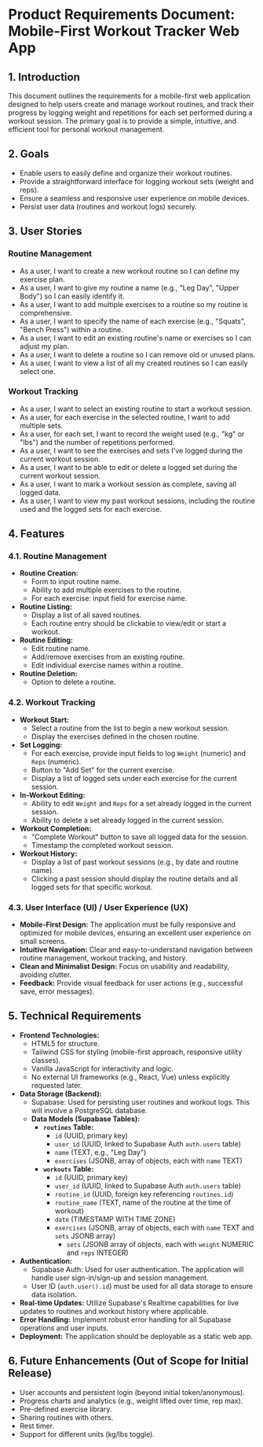 # Product Requirements Document: Mobile-First Workout Tracker Web App

## 1. Introduction

This document outlines the requirements for a mobile-first web application designed to help users create and manage workout routines, and track their progress by logging weight and repetitions for each set performed during a workout session. The primary goal is to provide a simple, intuitive, and efficient tool for personal workout management.

## 2. Goals

* Enable users to easily define and organize their workout routines.
* Provide a straightforward interface for logging workout sets (weight and reps).
* Ensure a seamless and responsive user experience on mobile devices.
* Persist user data (routines and workout logs) securely.

## 3. User Stories

### Routine Management

* As a user, I want to create a new workout routine so I can define my exercise plan.
* As a user, I want to give my routine a name (e.g., "Leg Day", "Upper Body") so I can easily identify it.
* As a user, I want to add multiple exercises to a routine so my routine is comprehensive.
* As a user, I want to specify the name of each exercise (e.g., "Squats", "Bench Press") within a routine.
* As a user, I want to edit an existing routine's name or exercises so I can adjust my plan.
* As a user, I want to delete a routine so I can remove old or unused plans.
* As a user, I want to view a list of all my created routines so I can easily select one.

### Workout Tracking

* As a user, I want to select an existing routine to start a workout session.
* As a user, for each exercise in the selected routine, I want to add multiple sets.
* As a user, for each set, I want to record the weight used (e.g., "kg" or "lbs") and the number of repetitions performed.
* As a user, I want to see the exercises and sets I've logged during the current workout session.
* As a user, I want to be able to edit or delete a logged set during the current workout session.
* As a user, I want to mark a workout session as complete, saving all logged data.
* As a user, I want to view my past workout sessions, including the routine used and the logged sets for each exercise.

## 4. Features

### 4.1. Routine Management

* **Routine Creation:**
    * Form to input routine name.
    * Ability to add multiple exercises to the routine.
    * For each exercise: input field for exercise name.
* **Routine Listing:**
    * Display a list of all saved routines.
    * Each routine entry should be clickable to view/edit or start a workout.
* **Routine Editing:**
    * Edit routine name.
    * Add/remove exercises from an existing routine.
    * Edit individual exercise names within a routine.
* **Routine Deletion:**
    * Option to delete a routine.

### 4.2. Workout Tracking

* **Workout Start:**
    * Select a routine from the list to begin a new workout session.
    * Display the exercises defined in the chosen routine.
* **Set Logging:**
    * For each exercise, provide input fields to log `Weight` (numeric) and `Reps` (numeric).
    * Button to "Add Set" for the current exercise.
    * Display a list of logged sets under each exercise for the current session.
* **In-Workout Editing:**
    * Ability to edit `Weight` and `Reps` for a set already logged in the current session.
    * Ability to delete a set already logged in the current session.
* **Workout Completion:**
    * "Complete Workout" button to save all logged data for the session.
    * Timestamp the completed workout session.
* **Workout History:**
    * Display a list of past workout sessions (e.g., by date and routine name).
    * Clicking a past session should display the routine details and all logged sets for that specific workout.

### 4.3. User Interface (UI) / User Experience (UX)

* **Mobile-First Design:** The application must be fully responsive and optimized for mobile devices, ensuring an excellent user experience on small screens.
* **Intuitive Navigation:** Clear and easy-to-understand navigation between routine management, workout tracking, and history.
* **Clean and Minimalist Design:** Focus on usability and readability, avoiding clutter.
* **Feedback:** Provide visual feedback for user actions (e.g., successful save, error messages).

## 5. Technical Requirements

* **Frontend Technologies:**
    * HTML5 for structure.
    * Tailwind CSS for styling (mobile-first approach, responsive utility classes).
    * Vanilla JavaScript for interactivity and logic.
    * No external UI frameworks (e.g., React, Vue) unless explicitly requested later.
* **Data Storage (Backend):**
    * Supabase: Used for persisting user routines and workout logs. This will involve a PostgreSQL database.
    * **Data Models (Supabase Tables):**
        * **`routines` Table:**
            * `id` (UUID, primary key)
            * `user_id` (UUID, linked to Supabase Auth `auth.users` table)
            * `name` (TEXT, e.g., "Leg Day")
            * `exercises` (JSONB, array of objects, each with `name` TEXT)
        * **`workouts` Table:**
            * `id` (UUID, primary key)
            * `user_id` (UUID, linked to Supabase Auth `auth.users` table)
            * `routine_id` (UUID, foreign key referencing `routines.id`)
            * `routine_name` (TEXT, name of the routine at the time of workout)
            * `date` (TIMESTAMP WITH TIME ZONE)
            * `exercises` (JSONB, array of objects, each with `name` TEXT and `sets` JSONB array)
                * `sets` (JSONB array of objects, each with `weight` NUMERIC and `reps` INTEGER)
* **Authentication:**
    * Supabase Auth: Used for user authentication. The application will handle user sign-in/sign-up and session management.
    * User ID (`auth.user().id`) must be used for all data storage to ensure data isolation.
* **Real-time Updates:** Utilize Supabase's Realtime capabilities for live updates to routines and workout history where applicable.
* **Error Handling:** Implement robust error handling for all Supabase operations and user inputs.
* **Deployment:** The application should be deployable as a static web app.

## 6. Future Enhancements (Out of Scope for Initial Release)

* User accounts and persistent login (beyond initial token/anonymous).
* Progress charts and analytics (e.g., weight lifted over time, rep max).
* Pre-defined exercise library.
* Sharing routines with others.
* Rest timer.
* Support for different units (kg/lbs toggle).